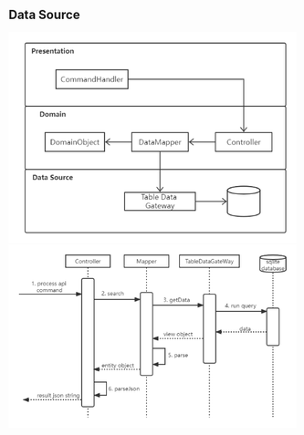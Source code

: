 ## Data Source

![data_source](../figures/dataSource.png)
![data_source](../figures/dataSourceSequence.png)
